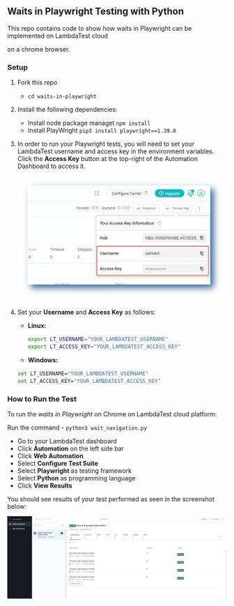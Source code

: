 ## Waits in Playwright Testing with Python

This repo contains code to show how waits in Playwright can be implemented on LambdaTest cloud

on a chrome browser.

### Setup




1. Fork this repo
   * `cd waits-in-playwright`
2. Install the following dependencies:
   * Install node package managet `npm install`
   * Install PlayWright `pip3 install playwright==1.39.0`
3. In order to run your Playwright tests, you will need to set your LambdaTest username and access key in the environment variables. Click the **Access Key** button at the top-right of the Automation Dashboard to access it.

    ![details](./lambdatest-dashboard.png)
4. Set your **Username** and **Access Key** as follows:
   * **Linux:**

     ```bash
     export LT_USERNAME="YOUR_LAMBDATEST_USERNAME"
     export LT_ACCESS_KEY="YOUR_LAMBDATEST_ACCESS_KEY"
     ```
   * **Windows:**

   ```bash
   set LT_USERNAME="YOUR_LAMBDATEST_USERNAME"
   set LT_ACCESS_KEY="YOUR_LAMBDATEST_ACCESS_KEY"
   ```

### How to Run the Test

To run the *waits in Playwright* on Chrome on LambdaTest cloud platform:

Run the command - `python3 wait_navigation.py`

* Go to your LambdaTest dashboard
* Click **Automation** on the left side bar
* Click  **Web Automation**
* Select **Configure Test Suite**
* Select **Playwright** as testing framework
* Select **Python** as programming language
* Click **View Results**

You should see results of your test performed as seen in the screenshot below:

 ![result](chrome-python-build.png)


